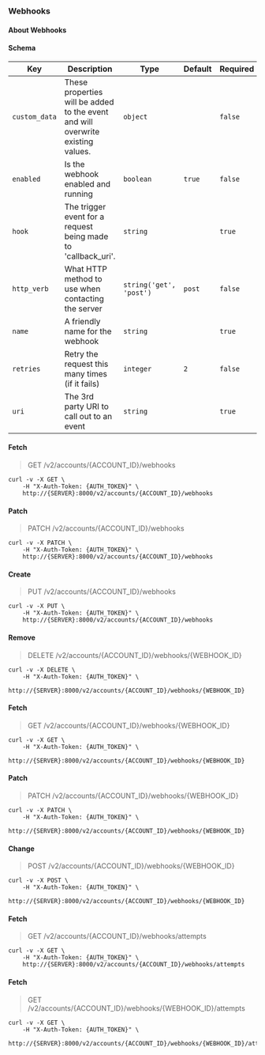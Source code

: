 ### Webhooks

#### About Webhooks

#### Schema

Key | Description | Type | Default | Required
--- | ----------- | ---- | ------- | --------
`custom_data` | These properties will be added to the event and will overwrite existing values. | `object` |   | `false`
`enabled` | Is the webhook enabled and running | `boolean` | `true` | `false`
`hook` | The trigger event for a request being made to 'callback_uri'. | `string` |   | `true`
`http_verb` | What HTTP method to use when contacting the server | `string('get', 'post')` | `post` | `false`
`name` | A friendly name for the webhook | `string` |   | `true`
`retries` | Retry the request this many times (if it fails) | `integer` | `2` | `false`
`uri` | The 3rd party URI to call out to an event | `string` |   | `true`


#### Fetch

> GET /v2/accounts/{ACCOUNT_ID}/webhooks

```shell
curl -v -X GET \
    -H "X-Auth-Token: {AUTH_TOKEN}" \
    http://{SERVER}:8000/v2/accounts/{ACCOUNT_ID}/webhooks
```

#### Patch

> PATCH /v2/accounts/{ACCOUNT_ID}/webhooks

```shell
curl -v -X PATCH \
    -H "X-Auth-Token: {AUTH_TOKEN}" \
    http://{SERVER}:8000/v2/accounts/{ACCOUNT_ID}/webhooks
```

#### Create

> PUT /v2/accounts/{ACCOUNT_ID}/webhooks

```shell
curl -v -X PUT \
    -H "X-Auth-Token: {AUTH_TOKEN}" \
    http://{SERVER}:8000/v2/accounts/{ACCOUNT_ID}/webhooks
```

#### Remove

> DELETE /v2/accounts/{ACCOUNT_ID}/webhooks/{WEBHOOK_ID}

```shell
curl -v -X DELETE \
    -H "X-Auth-Token: {AUTH_TOKEN}" \
    http://{SERVER}:8000/v2/accounts/{ACCOUNT_ID}/webhooks/{WEBHOOK_ID}
```

#### Fetch

> GET /v2/accounts/{ACCOUNT_ID}/webhooks/{WEBHOOK_ID}

```shell
curl -v -X GET \
    -H "X-Auth-Token: {AUTH_TOKEN}" \
    http://{SERVER}:8000/v2/accounts/{ACCOUNT_ID}/webhooks/{WEBHOOK_ID}
```

#### Patch

> PATCH /v2/accounts/{ACCOUNT_ID}/webhooks/{WEBHOOK_ID}

```shell
curl -v -X PATCH \
    -H "X-Auth-Token: {AUTH_TOKEN}" \
    http://{SERVER}:8000/v2/accounts/{ACCOUNT_ID}/webhooks/{WEBHOOK_ID}
```

#### Change

> POST /v2/accounts/{ACCOUNT_ID}/webhooks/{WEBHOOK_ID}

```shell
curl -v -X POST \
    -H "X-Auth-Token: {AUTH_TOKEN}" \
    http://{SERVER}:8000/v2/accounts/{ACCOUNT_ID}/webhooks/{WEBHOOK_ID}
```

#### Fetch

> GET /v2/accounts/{ACCOUNT_ID}/webhooks/attempts

```shell
curl -v -X GET \
    -H "X-Auth-Token: {AUTH_TOKEN}" \
    http://{SERVER}:8000/v2/accounts/{ACCOUNT_ID}/webhooks/attempts
```

#### Fetch

> GET /v2/accounts/{ACCOUNT_ID}/webhooks/{WEBHOOK_ID}/attempts

```shell
curl -v -X GET \
    -H "X-Auth-Token: {AUTH_TOKEN}" \
    http://{SERVER}:8000/v2/accounts/{ACCOUNT_ID}/webhooks/{WEBHOOK_ID}/attempts
```

